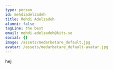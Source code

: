 ```yaml
---
type: person
id: mehdiadelzadeh
title: Mehdi Adelzadeh
alumni: false
tagLine: the best
email: mehdi.adelzadeh@kits.se
social: {}
image: /assets/medarbetare_default.jpg
avatar: /assets/medarbetare_default-avatar.jpg
---
```


hej

